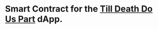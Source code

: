 # Smart Contract for the <a href="https://github.com/jawadshuaib/Till-Death-Do-Us-Part">Till Death Do Us Part</a> dApp.
